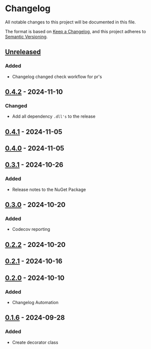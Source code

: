 # Changelog

All notable changes to this project will be documented in this file.

The format is based on [Keep a Changelog](https://keepachangelog.com/en/1.1.0/),
and this project adheres to [Semantic Versioning](https://semver.org/spec/v2.0.0.html).

## [Unreleased]

### Added

- Changelog changed check workflow for pr's

## [0.4.2] - 2024-11-10

### Changed

- Add all dependency `.dll's` to the release

## [0.4.1] - 2024-11-05

## [0.4.0] - 2024-11-05

## [0.3.1] - 2024-10-26

### Added

- Release notes to the NuGet Package

## [0.3.0] - 2024-10-20

### Added

- Codecov reporting

## [0.2.2] - 2024-10-20

## [0.2.1] - 2024-10-16

## [0.2.0] - 2024-10-10

### Added

- Changelog Automation

## [0.1.6] - 2024-09-28

### Added

- Create decorator class

[Unreleased]: https://github.com/TJC-Tools/TJC.Decorator/compare/v0.4.2...HEAD

[0.4.2]: https://github.com/TJC-Tools/TJC.Decorator/compare/v0.4.1...v0.4.2

[0.4.1]: https://github.com/TJC-Tools/TJC.Decorator/compare/v0.4.0...v0.4.1

[0.4.0]: https://github.com/TJC-Tools/TJC.Decorator/compare/v0.3.1...v0.4.0

[0.3.1]: https://github.com/TJC-Tools/TJC.Decorator/compare/v0.3.0...v0.3.1

[0.3.0]: https://github.com/TJC-Tools/TJC.Decorator/compare/v0.2.2...v0.3.0

[0.2.2]: https://github.com/TJC-Tools/TJC.Decorator/compare/v0.2.1...v0.2.2

[0.2.1]: https://github.com/TJC-Tools/TJC.Decorator/compare/v0.2.0...v0.2.1

[0.2.0]: https://github.com/TJC-Tools/TJC.Decorator/compare/v0.1.6...v0.2.0

[0.1.6]: https://github.com/TJC-Tools/TJC.Decorator/releases/tag/v0.1.6
